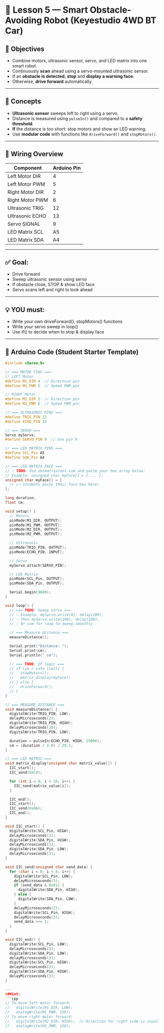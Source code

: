 # 🤖 Lesson 5 — Smart Obstacle-Avoiding Robot (Keyestudio 4WD BT Car)

## 🎯 Objectives
- Combine motors, ultrasonic sensor, servo, and LED matrix into one smart robot.
- Continuously **scan** ahead using a servo-mounted ultrasonic sensor.
- If an **obstacle is detected**, **stop** and **display a warning face**.
- Otherwise, **drive forward** automatically.

---

## 🧠 Concepts

- **Ultrasonic sensor** sweeps left to right using a servo.
- Distance is measured using `pulseIn()` and compared to a **safety threshold**.
- **If** the distance is too short: stop motors and show an LED warning.
- Use **modular code** with functions like `driveForward()` and `stopMotors()`.

---

## 🔌 Wiring Overview

| Component         | Arduino Pin   |
|------------------|---------------|
| Left Motor DIR    | 4             |
| Left Motor PWM    | 5             |
| Right Motor DIR   | 2             |
| Right Motor PWM   | 6             |
| Ultrasonic TRIG   | 12            |
| Ultrasonic ECHO   | 13            |
| Servo SIGNAL      | 9             |
| LED Matrix SCL    | A5            |
| LED Matrix SDA    | A4            |
---

## ✅ Goal:
  - Drive forward
  - Sweep ultrasonic sensor using servo
  - If obstacle close, STOP & show LED face
  - Servo scans left and right to look ahead
    
---
## 💡 YOU must:
  - Write your own driveForward(), stopMotors() functions
  - Write your servo sweep in loop()
  - Use if() to decide when to stop & display face
    
---
## 💾 Arduino Code (Student Starter Template)
```cpp
#include <Servo.h>

// === MOTOR PINS ===
// LEFT Motor
#define M1_DIR 4  // Direction pin
#define M1_PWM 5  // Speed PWM pin

// RIGHT Motor
#define M2_DIR 2  // Direction pin
#define M2_PWM 6  // Speed PWM pin

// === ULTRASONIC PINS ===
#define TRIG_PIN 12
#define ECHO_PIN 13

// === SERVO ===
Servo myServo;
#define SERVO_PIN 9  // Use pin 9

// === LED MATRIX PINS ===
#define SCL_Pin A5
#define SDA_Pin A4

// === LED MATRIX FACE ===
// 💡 TODO: Use dotmatrixtool.com and paste your hex array below:
// Example: unsigned char myFace[] = { ... };
unsigned char myFace[] = { 
  // 👉 Students paste their face hex here!
};

long duration;
float cm;

void setup() {
  // Motors
  pinMode(M1_DIR, OUTPUT);
  pinMode(M1_PWM, OUTPUT);
  pinMode(M2_DIR, OUTPUT);
  pinMode(M2_PWM, OUTPUT);

  // Ultrasonic
  pinMode(TRIG_PIN, OUTPUT);
  pinMode(ECHO_PIN, INPUT);

  // Servo
  myServo.attach(SERVO_PIN);

  // LED Matrix
  pinMode(SCL_Pin, OUTPUT);
  pinMode(SDA_Pin, OUTPUT);

  Serial.begin(9600);
}

void loop() {
  // === TODO: Sweep servo ===
  // 💡 Example: myServo.write(0); delay(200);
  // 💡 Then myServo.write(180); delay(200);
  // 💡 Or use for loop to sweep smoothly

  // === Measure distance ===
  measureDistance();

  Serial.print("Distance: ");
  Serial.print(cm);
  Serial.println(" cm");

  // === TODO: IF logic ===
  // if (cm < safe limit) {
  //   stopMotors();
  //   matrix_display(myFace);
  // } else {
  //   driveForward();
  // }
}

// === MEASURE DISTANCE ===
void measureDistance() {
  digitalWrite(TRIG_PIN, LOW);
  delayMicroseconds(2);
  digitalWrite(TRIG_PIN, HIGH);
  delayMicroseconds(10);
  digitalWrite(TRIG_PIN, LOW);

  duration = pulseIn(ECHO_PIN, HIGH, 25000);
  cm = (duration / 2.0) / 29.1;
}

// === LED MATRIX ===
void matrix_display(unsigned char matrix_value[]) {
  IIC_start();
  IIC_send(0xC0);

  for (int i = 0; i < 16; i++) {
    IIC_send(matrix_value[i]);
  }

  IIC_end();
  IIC_start();
  IIC_send(0x8A);
  IIC_end();
}

void IIC_start() {
  digitalWrite(SCL_Pin, HIGH);
  delayMicroseconds(3);
  digitalWrite(SDA_Pin, HIGH);
  delayMicroseconds(3);
  digitalWrite(SDA_Pin, LOW);
  delayMicroseconds(3);
}

void IIC_send(unsigned char send_data) {
  for (char i = 0; i < 8; i++) {
    digitalWrite(SCL_Pin, LOW);
    delayMicroseconds(3);
    if (send_data & 0x01) {
      digitalWrite(SDA_Pin, HIGH);
    } else {
      digitalWrite(SDA_Pin, LOW);
    }
    delayMicroseconds(3);
    digitalWrite(SCL_Pin, HIGH);
    delayMicroseconds(3);
    send_data >>= 1;
  }
}

void IIC_end() {
  digitalWrite(SCL_Pin, LOW);
  delayMicroseconds(3);
  digitalWrite(SDA_Pin, LOW);
  delayMicroseconds(3);
  digitalWrite(SCL_Pin, HIGH);
  delayMicroseconds(3);
  digitalWrite(SDA_Pin, HIGH);
  delayMicroseconds(3);
}

---
##Hint:
```cpp
// To move left motor forward:
//   digitalWrite(M1_DIR, LOW);
//   analogWrite(M1_PWM, 150);
// To move right motor forward:
//   digitalWrite(M2_DIR, HIGH);  // Direction for right side is usually REVERSED!
//   analogWrite(M2_PWM, 150);

